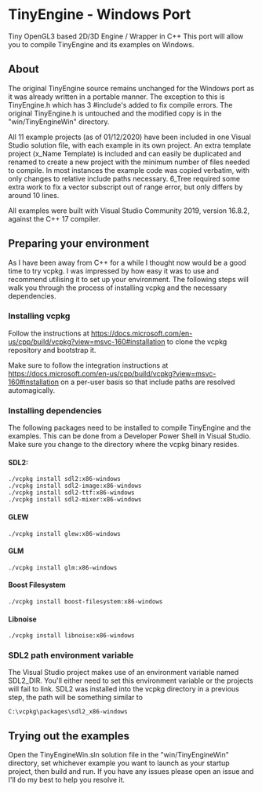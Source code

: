 
# TinyEngine - Windows Port
Tiny OpenGL3 based 2D/3D Engine / Wrapper in C++
This port will allow you to compile TinyEngine and its examples on Windows. 

## About
The original TinyEngine source remains unchanged for the Windows port as it was already written in a portable manner. The exception to this is TinyEngine.h which has 3 #include's added to fix compile errors. The original TinyEngine.h is untouched and the modified copy is in the "win/TinyEngineWin" directory.  

All 11 example projects (as of 01/12/2020) have been included in one Visual Studio solution file, with each example in its own project. An extra template project (x_Name Template) is included and can easily be duplicated and renamed to create a new project with the minimum number of files needed to compile. In most instances the example code was copied verbatim, with only changes to relative include paths necessary. 6_Tree required some extra work to fix a vector subscript out of range error, but only differs by around 10 lines. 

All examples were built with Visual Studio Community 2019, version 16.8.2, against the C++ 17 compiler. 

## Preparing your environment

As I have been away from C++ for a while I thought now would be a good time to try vcpkg. I was impressed by how easy it was to use and recommend utilising it to set up your environment. The following steps will walk you through the process of installing vcpkg and the necessary dependencies. 

### Installing vcpkg
Follow the instructions at https://docs.microsoft.com/en-us/cpp/build/vcpkg?view=msvc-160#installation to clone the vcpkg repository and bootstrap it. 

Make sure to follow the integration instructions at https://docs.microsoft.com/en-us/cpp/build/vcpkg?view=msvc-160#installation on a per-user basis so that include paths are resolved automagically. 

### Installing dependencies
The following packages need to be installed to compile TinyEngine and the examples. This can be done from a Developer Power Shell in Visual Studio. Make sure you change to the directory where the vcpkg binary resides. 

#### SDL2:
	./vcpkg install sdl2:x86-windows
	./vcpkg install sdl2-image:x86-windows
	./vcpkg install sdl2-ttf:x86-windows
	./vcpkg install sdl2-mixer:x86-windows

#### GLEW 
	./vcpkg install glew:x86-windows

#### GLM 
	./vcpkg install glm:x86-windows

#### Boost Filesystem
	./vcpkg install boost-filesystem:x86-windows

#### Libnoise
	./vcpkg install libnoise:x86-windows

### SDL2 path environment variable
The Visual Studio project makes use of an environment variable named SDL2_DIR. You'll either need to set this environment variable or the projects will fail to link. SDL2 was installed into the vcpkg directory in a previous step, the path will be something similar to

	C:\vcpkg\packages\sdl2_x86-windows

## Trying out the examples
Open the TinyEngineWin.sln solution file in the "win/TinyEngineWin" directory, set whichever example you want to launch as your startup project, then build and run. If you have any issues please open an issue and I'll do my best to help you resolve it. 